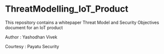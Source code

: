 # ThreatModelling_IoT_Product

This repository contains a whitepaper Threat Model and Security Objectives document for an IoT product 

Author : Yashodhan Vivek

Courtesy : Payatu Security 
